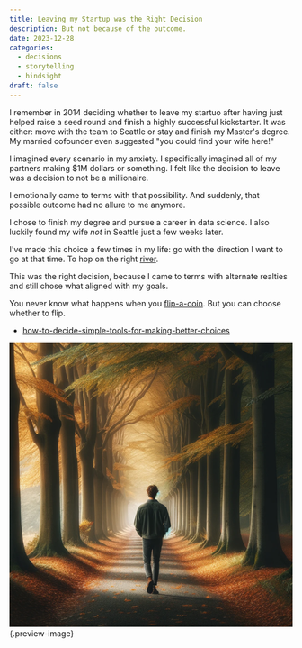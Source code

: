 ```yaml
---
title: Leaving my Startup was the Right Decision
description: But not because of the outcome.
date: 2023-12-28
categories:
  - decisions
  - storytelling
  - hindsight
draft: false
---
```


I remember in 2014 deciding whether to leave my startuo after having just helped raise a seed round and finish a highly successful kickstarter. It was either: move with the team to Seattle or stay and finish my Master's degree. My married cofounder even suggested "you could find your wife here!"

I imagined every scenario in my anxiety. I specifically imagined all of my partners making $1M dollars or something. I felt like the decision to leave was a decision to not be a millionaire. 

I emotionally came to terms with that possibility. And suddenly, that possible outcome had no allure to me anymore. 

I chose to finish my degree and pursue a career in data science. I also luckily found my wife *not* in Seattle just a few weeks later. 

I've made this choice a few times in my life: go with the direction I want to go at that time. To hop on the right [river](decisions-are-rivers.md). 

This was the right decision, because I came to terms with alternate realties and still chose what aligned with my goals. 

You never know what happens when you [flip-a-coin](flip-a-coin.md). But you can choose whether to flip. 

- [how-to-decide-simple-tools-for-making-better-choices](../book-review/how-to-decide-simple-tools-for-making-better-choices.md)

![walking-away](../img/walking-away.png){.preview-image}